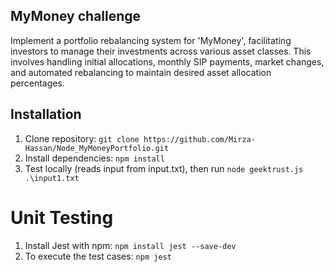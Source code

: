 ## MyMoney challenge

Implement a portfolio rebalancing system for 'MyMoney', facilitating investors to manage their investments across various asset classes. This involves handling initial allocations, monthly SIP payments, market changes, and automated rebalancing to maintain desired asset allocation percentages.

## Installation

1. Clone repository: `git clone https://github.com/Mirza-Hassan/Node_MyMoneyPortfolio.git`
2. Install dependencies: `npm install`
3. Test locally (reads input from input.txt), then run `node geektrust.js .\input1.txt`

# Unit Testing

1. Install Jest with npm: `npm install jest --save-dev`
2. To execute the test cases: ```npm jest```


